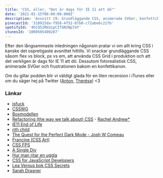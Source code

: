 ```yaml
---
title: 'CSS, eller, "Det är dags för IE 11 att dö"'
date: '2021-01-15T06:00:00.000Z'
description: 'Avsnitt 19: Grundläggande CSS, animerade SVGer, konfettikanonsfrustration och slutet för IE11.'
pinecastId: '318915da-f958-4f52-87b0-c72abe6c21fb'
spotifyId: '4hCQ52RkUipCITGN3Np7aY'
itunesId: '1000505400287'
---
```


Efter den långsammaste inledningen någonsin pratar vi om allt kring CSS i kanske det ospretigaste avsnittet hittills. Vi snackar grundläggande CSS såsom flex vs block, px vs em, att använda CSS Grid i produktion och att det verkligen är dags för IE 11 att dö. Dessutom fotorealistisk CSS, animerade SVGer och frustrationen bakom en konfettikanon.

Om du gillar podden blir vi väldigt glada för en liten recension i iTunes eller om du säger hej på Twitter ([Anton](https://twitter.com/Awnton), [Therése](https://twitter.com/tkomstadius)) <3

### Länkar

- [jsfuck](http://www.jsfuck.com/)
- [CSSWG](https://wiki.csswg.org/)
- [Boxmodellen](https://developer.mozilla.org/en-US/docs/Learn/CSS/Building_blocks/The_box_model)
- [Refactoring (the way we talk about) CSS](https://www.youtube.com/watch?v=eaLbSSmhVr0) - [Rachel Andrew\*](https://rachelandrew.co.uk/)
- [IE11 End of Life](https://www.swyx.io/ie11-eol/)
- [nth child](https://developer.mozilla.org/en-US/docs/Web/CSS/:nth-child)
- [The Quest for the Perfect Dark Mode - Josh W Comeau](https://www.joshwcomeau.com/react/dark-mode/)
- [Francine (CSS Art)](https://diana-adrianne.com/purecss-francine/)
- [CSS FPS](https://keithclark.co.uk/labs/css-fps/)
- [A Single Div](https://a.singlediv.com/)
- [Hur man ritar en uggla](https://external-preview.redd.it/DodWFQ9mQkVyWoKFa0ZIu12PYrPo3P2T0taaK-lgJCo.png?auto=webp&s=c180684f48b01ff6f2cbc72e080067039943de07)
- [CSS for JavaScript Developers](https://css-for-js.dev)
- [Lea Verous bok CSS Secrets](https://lea.verou.me/tag/css-secrets/)
- [Sarah Drasner](https://twitter.com/sarah_edo)
